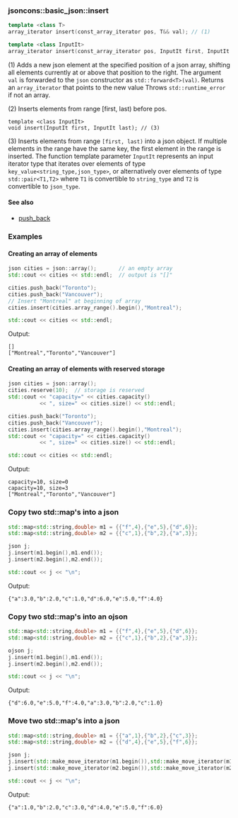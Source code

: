 ### jsoncons::basic_json::insert

```c++
template <class T>
array_iterator insert(const_array_iterator pos, T&& val); // (1)

template <class InputIt>
array_iterator insert(const_array_iterator pos, InputIt first, InputIt last); // (2)
```
(1) Adds a new json element at the specified position of a json array, shifting all elements currently at or above that position to the right.
The argument `val` is forwarded to the `json` constructor as `std::forward<T>(val)`.
Returns an `array_iterator` that points to the new value
Throws `std::runtime_error` if not an array.  

(2) Inserts elements from range [first, last) before pos.

```
template <class InputIt>
void insert(InputIt first, InputIt last); // (3)
```

(3) Inserts elements from range `[first, last)` into a json object. 
    If multiple elements in the range have the same key, the first element in the range is inserted.
    The function template parameter `InputIt` represents an input
    iterator type that iterates over elements of type `key_value<string_type,json_type>`,
    or alternatively over elements of type `std::pair<T1,T2>` where `T1` is convertible to `string_type` and `T2` is convertible to `json_type`. 

#### See also

- [push_back](json/push_back.md)

### Examples

#### Creating an array of elements 
```c++
json cities = json::array();       // an empty array
std::cout << cities << std::endl;  // output is "[]"

cities.push_back("Toronto");  
cities.push_back("Vancouver");
// Insert "Montreal" at beginning of array
cities.insert(cities.array_range().begin(),"Montreal");  

std::cout << cities << std::endl;
```
Output:
```
[]
["Montreal","Toronto","Vancouver"]
```
#### Creating an array of elements with reserved storage 
```c++
json cities = json::array();  
cities.reserve(10);  // storage is reserved
std::cout << "capacity=" << cities.capacity() 
          << ", size=" << cities.size() << std::endl;

cities.push_back("Toronto");  
cities.push_back("Vancouver");
cities.insert(cities.array_range().begin(),"Montreal");
std::cout << "capacity=" << cities.capacity() 
          << ", size=" << cities.size() << std::endl;

std::cout << cities << std::endl;
```
Output:
```
capacity=10, size=0
capacity=10, size=3
["Montreal","Toronto","Vancouver"]
```

### Copy two std::map's into a json 

```c++
std::map<std::string,double> m1 = {{"f",4},{"e",5},{"d",6}};
std::map<std::string,double> m2 = {{"c",1},{"b",2},{"a",3}};

json j;
j.insert(m1.begin(),m1.end());
j.insert(m2.begin(),m2.end());

std::cout << j << "\n";
```
Output:
```
{"a":3.0,"b":2.0,"c":1.0,"d":6.0,"e":5.0,"f":4.0}
```

### Copy two std::map's into an ojson 

```c++
std::map<std::string,double> m1 = {{"f",4},{"e",5},{"d",6}};
std::map<std::string,double> m2 = {{"c",1},{"b",2},{"a",3}};

ojson j;
j.insert(m1.begin(),m1.end());
j.insert(m2.begin(),m2.end());

std::cout << j << "\n";
```
Output:
```
{"d":6.0,"e":5.0,"f":4.0,"a":3.0,"b":2.0,"c":1.0}
```

### Move two std::map's into a json 

```c++
std::map<std::string,double> m1 = {{"a",1},{"b",2},{"c",3}};
std::map<std::string,double> m2 = {{"d",4},{"e",5},{"f",6}};

json j;
j.insert(std::make_move_iterator(m1.begin()),std::make_move_iterator(m1.end()));
j.insert(std::make_move_iterator(m2.begin()),std::make_move_iterator(m2.end()));

std::cout << j << "\n";
```
Output:
```
{"a":1.0,"b":2.0,"c":3.0,"d":4.0,"e":5.0,"f":6.0}
```




